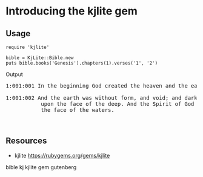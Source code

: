 # Introducing the kjlite gem

## Usage

    require 'kjlite'

    bible = KjLite::Bible.new
    puts bible.books('Genesis').chapters(1).verses('1', '2')


Output

<pre>
1:001:001 In the beginning God created the heaven and the earth.

1:001:002 And the earth was without form, and void; and darkness was
           upon the face of the deep. And the Spirit of God moved upon
           the face of the waters.


</pre>

## Resources

* kjlite https://rubygems.org/gems/kjlite

bible kj kjlite gem gutenberg
